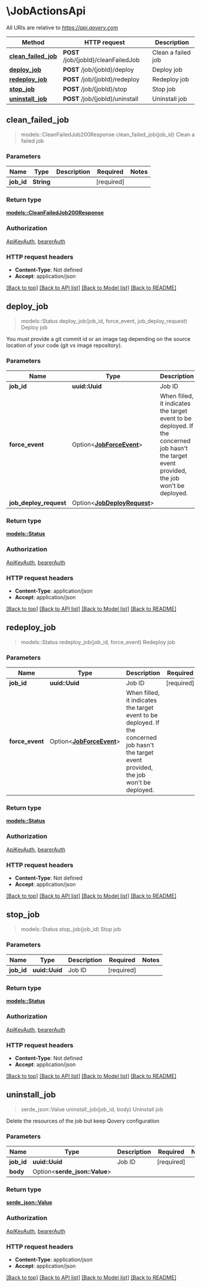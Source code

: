 # \JobActionsApi

All URIs are relative to *https://api.qovery.com*

Method | HTTP request | Description
------------- | ------------- | -------------
[**clean_failed_job**](JobActionsApi.md#clean_failed_job) | **POST** /job/{jobId}/cleanFailedJob | Clean a failed job
[**deploy_job**](JobActionsApi.md#deploy_job) | **POST** /job/{jobId}/deploy | Deploy job
[**redeploy_job**](JobActionsApi.md#redeploy_job) | **POST** /job/{jobId}/redeploy | Redeploy job
[**stop_job**](JobActionsApi.md#stop_job) | **POST** /job/{jobId}/stop | Stop job
[**uninstall_job**](JobActionsApi.md#uninstall_job) | **POST** /job/{jobId}/uninstall | Uninstall job



## clean_failed_job

> models::CleanFailedJob200Response clean_failed_job(job_id)
Clean a failed job

### Parameters


Name | Type | Description  | Required | Notes
------------- | ------------- | ------------- | ------------- | -------------
**job_id** | **String** |  | [required] |

### Return type

[**models::CleanFailedJob200Response**](cleanFailedJob_200_response.md)

### Authorization

[ApiKeyAuth](../README.md#ApiKeyAuth), [bearerAuth](../README.md#bearerAuth)

### HTTP request headers

- **Content-Type**: Not defined
- **Accept**: application/json

[[Back to top]](#) [[Back to API list]](../README.md#documentation-for-api-endpoints) [[Back to Model list]](../README.md#documentation-for-models) [[Back to README]](../README.md)


## deploy_job

> models::Status deploy_job(job_id, force_event, job_deploy_request)
Deploy job

You must provide a git commit id or an image tag depending on the source location of your code (git vs image repository).

### Parameters


Name | Type | Description  | Required | Notes
------------- | ------------- | ------------- | ------------- | -------------
**job_id** | **uuid::Uuid** | Job ID | [required] |
**force_event** | Option<[**JobForceEvent**](.md)> | When filled, it indicates the target event to be deployed.   If the concerned job hasn't the target event provided, the job won't be deployed.  |  |
**job_deploy_request** | Option<[**JobDeployRequest**](JobDeployRequest.md)> |  |  |

### Return type

[**models::Status**](Status.md)

### Authorization

[ApiKeyAuth](../README.md#ApiKeyAuth), [bearerAuth](../README.md#bearerAuth)

### HTTP request headers

- **Content-Type**: application/json
- **Accept**: application/json

[[Back to top]](#) [[Back to API list]](../README.md#documentation-for-api-endpoints) [[Back to Model list]](../README.md#documentation-for-models) [[Back to README]](../README.md)


## redeploy_job

> models::Status redeploy_job(job_id, force_event)
Redeploy job

### Parameters


Name | Type | Description  | Required | Notes
------------- | ------------- | ------------- | ------------- | -------------
**job_id** | **uuid::Uuid** | Job ID | [required] |
**force_event** | Option<[**JobForceEvent**](.md)> | When filled, it indicates the target event to be deployed.   If the concerned job hasn't the target event provided, the job won't be deployed.  |  |

### Return type

[**models::Status**](Status.md)

### Authorization

[ApiKeyAuth](../README.md#ApiKeyAuth), [bearerAuth](../README.md#bearerAuth)

### HTTP request headers

- **Content-Type**: Not defined
- **Accept**: application/json

[[Back to top]](#) [[Back to API list]](../README.md#documentation-for-api-endpoints) [[Back to Model list]](../README.md#documentation-for-models) [[Back to README]](../README.md)


## stop_job

> models::Status stop_job(job_id)
Stop job

### Parameters


Name | Type | Description  | Required | Notes
------------- | ------------- | ------------- | ------------- | -------------
**job_id** | **uuid::Uuid** | Job ID | [required] |

### Return type

[**models::Status**](Status.md)

### Authorization

[ApiKeyAuth](../README.md#ApiKeyAuth), [bearerAuth](../README.md#bearerAuth)

### HTTP request headers

- **Content-Type**: Not defined
- **Accept**: application/json

[[Back to top]](#) [[Back to API list]](../README.md#documentation-for-api-endpoints) [[Back to Model list]](../README.md#documentation-for-models) [[Back to README]](../README.md)


## uninstall_job

> serde_json::Value uninstall_job(job_id, body)
Uninstall job

Delete the resources of the job but keep Qovery configuration

### Parameters


Name | Type | Description  | Required | Notes
------------- | ------------- | ------------- | ------------- | -------------
**job_id** | **uuid::Uuid** | Job ID | [required] |
**body** | Option<**serde_json::Value**> |  |  |

### Return type

[**serde_json::Value**](serde_json::Value.md)

### Authorization

[ApiKeyAuth](../README.md#ApiKeyAuth), [bearerAuth](../README.md#bearerAuth)

### HTTP request headers

- **Content-Type**: application/json
- **Accept**: application/json

[[Back to top]](#) [[Back to API list]](../README.md#documentation-for-api-endpoints) [[Back to Model list]](../README.md#documentation-for-models) [[Back to README]](../README.md)


